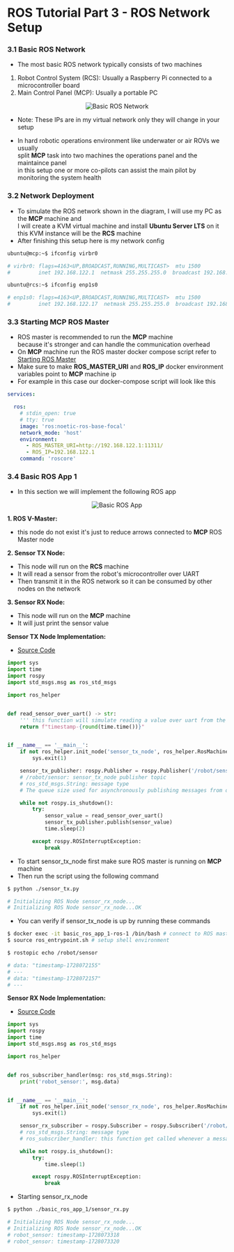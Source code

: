# ROS Tutorial Part 3 - ROS Network Setup

### 3.1 Basic ROS Network
- The most basic ROS network typically consists of two machines
1. Robot Control System (RCS): Usually a Raspberry Pi connected to a microcontroller board
2. Main Control Panel (MCP): Usually a portable PC
<p align="center">
    <img src="basic_ros_network.png" alt="Basic ROS Network" />
</p>

- Note: These IPs are in my virtual network only they will change in your setup

- In hard robotic operations environment like underwater or air ROVs we usually  
split **MCP** task into two machines the operations panel and the maintaince panel  
in this setup one or more co-pilots can assist the main pilot by monitoring the system health

### 3.2 Network Deployment
- To simulate the ROS network shown in the diagram, I will use my PC as the **MCP** machine and  
I will create a KVM virtual machine and install **Ubuntu Server LTS** on it  
this KVM instance will be the **RCS** machine
- After finishing this setup here is my network config
```bash
ubuntu@mcp:~$ ifconfig virbr0

# virbr0: flags=4163<UP,BROADCAST,RUNNING,MULTICAST>  mtu 1500
#         inet 192.168.122.1  netmask 255.255.255.0  broadcast 192.168.122.255
```
```bash
ubuntu@rcs:~$ ifconfig enp1s0

# enp1s0: flags=4163<UP,BROADCAST,RUNNING,MULTICAST>  mtu 1500
#         inet 192.168.122.17  netmask 255.255.255.0  broadcast 192.168.122.255
```

### 3.3 Starting MCP ROS Master
- ROS master is recommended to run the **MCP** machine  
because it's stronger and can handle the communication overhead
- On **MCP** machine run the ROS master docker compose script refer to [Starting ROS Master](../part_2_getting_started/README.md#starting-ros-master)
- Make sure to make **ROS_MASTER_URI** and **ROS_IP** docker environment variables point to **MCP** machine ip
- For example in this case our docker-compose script will look like this
```yml
services:

  ros:
    # stdin_open: true
    # tty: true
    image: 'ros:noetic-ros-base-focal'
    network_mode: 'host'
    environment:
      - ROS_MASTER_URI=http://192.168.122.1:11311/
      - ROS_IP=192.168.122.1
    command: 'roscore'

```

### 3.4 Basic ROS App 1
- In this section we will implement the following ROS app
<p align="center">
    <img src="basic_ros_app_1.png" alt="Basic ROS App" />
</p>

**1. ROS V-Master:**  
- this node do not exist it's just to reduce arrows connected to **MCP** ROS Master node

**2. Sensor TX Node:**  
- This node will run on the **RCS** machine
- It will read a sensor from the robot's microcontroller over UART
- Then transmit it in the ROS network so it can be consumed by other nodes on the network

**3. Sensor RX Node:**  
- This node will run on the **MCP** machine
- It will just print the sensor value

**Sensor TX Node Implementation:**  
- [Source Code](../basic_ros_app_1/sensor_tx.py)
```python
import sys
import time
import rospy
import std_msgs.msg as ros_std_msgs

import ros_helper


def read_sensor_over_uart() -> str:
    ''' this function will simulate reading a value over uart from the robot MCU board '''
    return f"timestamp-{round(time.time())}"


if __name__ == '__main__':
    if not ros_helper.init_node('sensor_tx_node', ros_helper.RosMachine.RCS_MACHINE):
        sys.exit(1)

    sensor_tx_publisher: rospy.Publisher = rospy.Publisher('/robot/sensor', ros_std_msgs.String, queue_size=10)
    # /robot/sensor: sensor_tx_node publisher topic
    # ros_std_msgs.String: message type
    # The queue size used for asynchronously publishing messages from different threads

    while not rospy.is_shutdown():
        try:
            sensor_value = read_sensor_over_uart()
            sensor_tx_publisher.publish(sensor_value)
            time.sleep(2)

        except rospy.ROSInterruptException:
            break

```
- To start sensor_tx_node first make sure ROS master is running on **MCP** machine
- Then run the script using the following command
```bash
$ python ./sensor_tx.py

# Initializing ROS Node sensor_rx_node...
# Initializing ROS Node sensor_rx_node...OK
```
- You can verify if sensor_tx_node is up by running these commands
```bash
$ docker exec -it basic_ros_app_1-ros-1 /bin/bash # connect to ROS master docker shell
$ source ros_entrypoint.sh # setup shell environment
```

```bash
$ rostopic echo /robot/sensor 

# data: "timestamp-1728072155"
# ---
# data: "timestamp-1728072157"
# ---
```

**Sensor RX Node Implementation:**  
- [Source Code](../basic_ros_app_1/sensor_rx.py)
```python
import sys
import rospy
import time
import std_msgs.msg as ros_std_msgs

import ros_helper


def ros_subscriber_handler(msg: ros_std_msgs.String):
    print('robot_sensor:', msg.data)


if __name__ == '__main__':
    if not ros_helper.init_node('sensor_rx_node', ros_helper.RosMachine.MCP_MACHINE):
        sys.exit(1)

    sensor_rx_subscriber = rospy.Subscriber = rospy.Subscriber('/robot/sensor', ros_std_msgs.String, ros_subscriber_handler)
    # ros_std_msgs.String: message type
    # ros_subscriber_handler: this function get called whenever a message is received

    while not rospy.is_shutdown():
        try:
            time.sleep(1)

        except rospy.ROSInterruptException:
            break

```
- Starting sensor_rx_node
```bash
$ python ./basic_ros_app_1/sensor_rx.py

# Initializing ROS Node sensor_rx_node...
# Initializing ROS Node sensor_rx_node...OK
# robot_sensor: timestamp-1728073318
# robot_sensor: timestamp-1728073320
```
